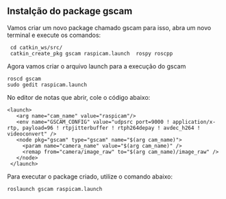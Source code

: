 ## Instalção do package gscam ##

Vamos criar um novo package chamado gscam para isso, abra um novo terminal e execute os comandos:

```
 cd catkin_ws/src/
 catkin_create_pkg gscam raspicam.launch  rospy roscpp
```

Agora vamos criar o arquivo launch para a execução do gscam

```
roscd gscam
sudo gedit raspicam.launch
```

No editor de notas que abrir, cole o código abaixo:

```
<launch>
   <arg name="cam_name" value="raspicam"/>
   <env name="GSCAM_CONFIG" value="udpsrc port=9000 ! application/x-rtp, payload=96 ! rtpjitterbuffer ! rtph264depay ! avdec_h264 ! videoconvert" />
   <node pkg="gscam" type="gscam" name="$(arg cam_name)">
     <param name="camera_name" value="$(arg cam_name)" />
     <remap from="camera/image_raw" to="$(arg cam_name)/image_raw" />
   </node>
 </launch>
```

Para executar o package criado, utilize o comando abaixo:

```
roslaunch gscam raspicam.launch
```

